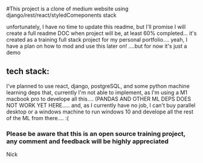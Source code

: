 #This project is a clone of medium website using django/rest/react/styledComeponents stack

unfortunately, I have no time to update this readme, but I'll promise I will create a full readme DOC when project will be, at least 60% completed...
it's created as a training full stack project for my personal portfolio.... yeah, I have a plan on how to mod and use this later on! ....but for now it's just a demo


## tech stack:


I've planned to use react, django, postgreSQL, and some python machine learning deps that, currently I'm not able to implement, as I'm using a M1 macbook pro to develope all this.... (PANDAS AND OTHER ML DEPS DOES NOT WORK YET HERE.....  and, as I currently have no job, I can't buy parallel desktop or a windows machine to run windows 10 and develope all the rest of the ML from there.... :(


### Please be aware that this is an open source training project, any comment and feedback will be highly appreciated


Nick
